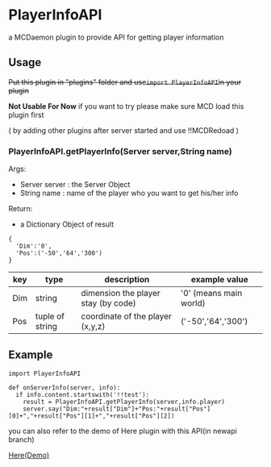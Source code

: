 # PlayerInfoAPI
a MCDaemon plugin to provide API for getting player information

## Usage

~~Put this plugin in "plugins" folder and use` import PlayerInfoAPI `in your plugin~~

**Not Usable For Now**
if you want to try please make sure MCD load this plugin first

( by adding other plugins after server started and use !!MCDRedoad )

### PlayerInfoAPI.getPlayerInfo(Server server,String name)

Args:
- Server server : the Server Object
- String name : name of the player who you want to get his/her info

Return:
 - a Dictionary Object of result 
 ```
 {
   'Dim':'0',
   'Pos':('-50','64','300')
 }
 ```
| key | type | description | example value |
| ------ | ------ | ------ | ------ |
| Dim | string | dimension the player stay (by code) | '0' (means main world) |
| Pos | tuple of string | coordinate of the player (x,y,z) | ('-50','64','300') |

## Example
```
import PlayerInfoAPI

def onServerInfo(server, info):
  if info.content.startswith('!!test'):
    result = PlayerInfoAPI.getPlayerInfo(server,info.player)
    server.say("Dim:"+result["Dim"]+"Pos:"+result["Pos"][0]+","+result["Pos"][1]+","+result["Pos"][2])
```
you can also refer to the demo of Here plugin with this API(in newapi branch)

[Here(Demo)](https://github.com/TISUnion/Here/tree/newapi)
